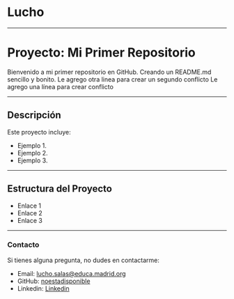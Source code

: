 # Lucho
---

# Proyecto: Mi Primer Repositorio

Bienvenido a mi primer repositorio en GitHub. 
Creando un README.md sencillo y bonito.
Le agrego otra linea para crear un segundo conflicto
Le agrego una línea para crear conflicto

---

## Descripción

Este proyecto incluye:
- Ejemplo 1.
- Ejemplo 2.
- Ejemplo 3.

---

## Estructura del Proyecto
- Enlace 1
- Enlace 2
- Enlace 3

---

### Contacto
Si tienes alguna pregunta, no dudes en contactarme:

- Email: lucho.salas@educa.madrid.org
- GitHub: [noestadisponible](https://github.com/noestadisponible)
- Linkedin: [Linkedin](www.linkedin.com/in/luchopaul)
